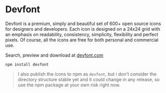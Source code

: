 # Devfont

Devfont is a premium, simply and beautiful set of 600+ open source icons for designers and developers. Each icon is designed on a 24x24 grid with an emphasis on readability, consistency, simplicity, flexibility and perfect pixels. Of course, all the icons are free for both personal and commercial use.

Search, preview and download at [devfont.com](https://devfont.com)

```shell
npm install devfont
```

> I also publish the icons to npm as `devfont`, but i don't consider the directory structure stable yet and it could change in any release, so use the npm package at your own risk right now.
